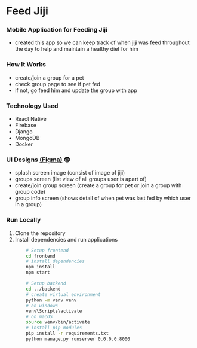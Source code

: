 # Feed Jiji

### Mobile Application for Feeding Jiji
- created this app so we can keep track of when jiji was feed throughout the day to help and maintain a healthy diet for him

### How It Works
- create/join a group for a pet
- check group page to see if pet fed
- if not, go feed him and update the group with app


### Technology Used
- React Native
- Firebase
- Django
- MongoDB
- Docker


### UI Designs [(Figma)](https://www.figma.com/file/AYQFYuTM6fWEhoshHtK3pt/feed-jiji) 😨
- splash screen image (consist of image of jiji)
- groups screen (list view of all groups user is apart of)
- create/join group screen (create a group for pet or join a group with group code)
- group info screen (shows detail of when pet was last fed by which user in a group)


### Run Locally
1. Clone the repository
2. Install dependencies and run applications
    ``` sh
        # Setup frontend
        cd frontend
        # install dependencies
        npm install
        npm start

        # Setup backend
        cd ../backend
        # create virtual environment
        python -m venv venv
        # on windows
        venv\Scripts\activate
        # on macOS
        source venv/bin/activate
        # install pip modules
        pip install -r requirements.txt
        python manage.py runserver 0.0.0.0:8000
    ```